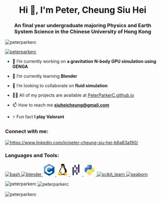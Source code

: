 <h1 align="center">Hi 👋, I'm Peter, Cheung Siu Hei</h1>
<h3 align="center">An final year undergraduate majoring Physics and Earth System Science in the Chinese University of Hong Kong</h3>

<p align="left"> <img src="https://komarev.com/ghpvc/?username=peterparkerc&label=Profile%20views&color=0e75b6&style=flat" alt="peterparkerc" /> </p>

<p align="left"> <a href="https://github.com/ryo-ma/github-profile-trophy"><img src="https://github-profile-trophy.vercel.app/?username=peterparkerc" alt="peterparkerc" /></a> </p>

- 🔭 I’m currently working on **a gravitation N-body GPU simulation using GENGA**

- 🌱 I’m currently learning **Blender**

- 👯 I’m looking to collaborate on **fluid simulation**

- 👨‍💻 All of my projects are available at [PeterParkerC.github.io](PeterParkerC.github.io)

- 📫 How to reach me **siuheicheung@gmail.com**

- ⚡ Fun fact **I play Valorant**

<h3 align="left">Connect with me:</h3>
<p align="left">
<a href="https://www.linkedin.com/in/peter-cheung-siu-hei-b6a83a190/" target="blank"><img align="center" src="https://raw.githubusercontent.com/rahuldkjain/github-profile-readme-generator/master/src/images/icons/Social/linked-in-alt.svg" alt="https://www.linkedin.com/in/peter-cheung-siu-hei-b6a83a190/" height="30" width="40" /></a>
</p>

<h3 align="left">Languages and Tools:</h3>
<p align="left"> <a href="https://www.gnu.org/software/bash/" target="_blank" rel="noreferrer"> <img src="https://www.vectorlogo.zone/logos/gnu_bash/gnu_bash-icon.svg" alt="bash" width="40" height="40"/> </a> <a href="https://www.blender.org/" target="_blank" rel="noreferrer"> <img src="https://download.blender.org/branding/community/blender_community_badge_white.svg" alt="blender" width="40" height="40"/> </a> <a href="https://www.cprogramming.com/" target="_blank" rel="noreferrer"> <img src="https://raw.githubusercontent.com/devicons/devicon/master/icons/c/c-original.svg" alt="c" width="40" height="40"/> </a> <a href="https://www.linux.org/" target="_blank" rel="noreferrer"> <img src="https://raw.githubusercontent.com/devicons/devicon/master/icons/linux/linux-original.svg" alt="linux" width="40" height="40"/> </a> <a href="https://pandas.pydata.org/" target="_blank" rel="noreferrer"> <img src="https://raw.githubusercontent.com/devicons/devicon/2ae2a900d2f041da66e950e4d48052658d850630/icons/pandas/pandas-original.svg" alt="pandas" width="40" height="40"/> </a> <a href="https://www.python.org" target="_blank" rel="noreferrer"> <img src="https://raw.githubusercontent.com/devicons/devicon/master/icons/python/python-original.svg" alt="python" width="40" height="40"/> </a> <a href="https://scikit-learn.org/" target="_blank" rel="noreferrer"> <img src="https://upload.wikimedia.org/wikipedia/commons/0/05/Scikit_learn_logo_small.svg" alt="scikit_learn" width="40" height="40"/> </a> <a href="https://seaborn.pydata.org/" target="_blank" rel="noreferrer"> <img src="https://seaborn.pydata.org/_images/logo-mark-lightbg.svg" alt="seaborn" width="40" height="40"/> </a> </p>

<p><img align="left" src="https://github-readme-stats.vercel.app/api/top-langs?username=peterparkerc&show_icons=true&locale=en&layout=compact" alt="peterparkerc" /></p>

<p>&nbsp;<img align="center" src="https://github-readme-stats.vercel.app/api?username=peterparkerc&show_icons=true&locale=en" alt="peterparkerc" /></p>

<p><img align="center" src="https://github-readme-streak-stats.herokuapp.com/?user=peterparkerc&" alt="peterparkerc" /></p>
